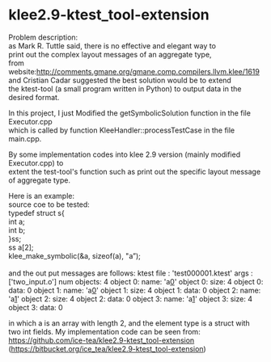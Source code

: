 klee2.9-ktest_tool-extension
============================
Problem description:<br />
as Mark R. Tuttle said, there is no effective and elegant way to <br />
print out the complex layout messages of an aggregate type,<br />
from website:http://comments.gmane.org/gmane.comp.compilers.llvm.klee/1619<br />
and Cristian Cadar suggested the best solution would be to extend <br />
the ktest-tool (a small program written in Python) to output data in the <br />
desired format.<br />

In this project, I just Modified the getSymbolicSolution function in the file Executor.cpp<br />
which is called by function KleeHandler::processTestCase in the file main.cpp.<br />

By some implementation codes into klee 2.9 version (mainly modified Executor.cpp) to<br />
extent the test-tool's function such as print out the specific layout message of aggregate type.<br />

Here is an example:<br />
source coe to be tested:<br />
  typedef struct s{<br />
    int a;<br />
    int b;<br />
  }ss;<br />
  ss a[2];<br />
  klee_make_symbolic(&a, sizeof(a), "a”);<br />
<br />
and the out put messages are follows:
  ktest file : 'test000001.ktest'
  args       : ['two_input.o']
  num objects: 4
  object    0: name: 'a[0](0)'
  object    0: size: 4
  object    0: data: 0
  object    1: name: 'a[0](1)'
  object    1: size: 4
  object    1: data: 0
  object    2: name: 'a[1](0)'
  object    2: size: 4
  object    2: data: 0
  object    3: name: 'a[1](1)'
  object    3: size: 4
  object    3: data: 0

in which a is an array with length 2, and the element type is a struct with two int fields.
My implementation code can be seen from: 
https://github.com/ice-tea/klee2.9-ktest_tool-extension
(https://bitbucket.org/ice_tea/klee2.9-ktest_tool-extension)
